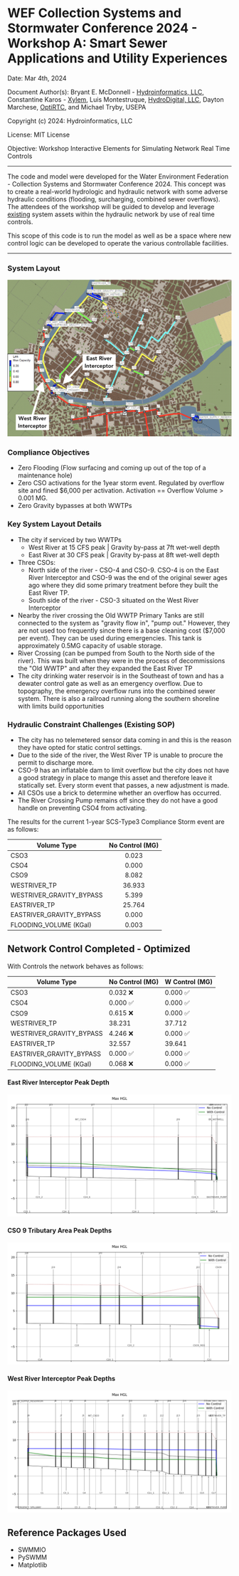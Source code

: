 # WEF Collection Systems and Stormwater Conference 2024 - Workshop A: Smart Sewer Applications and Utility Experiences

Date: Mar 4th, 2024

Document Author(s): Bryant E. McDonnell - [Hydroinformatics, LLC](https://www.hydroinformatics.io), Constantine Karos - [Xylem](www.xylem.com), Luis Montestruque, [HydroDigital, LLC](https://www.hydrodigital.com/), Dayton Marchese, [OptiRTC](https://www.optirtc.com/), and Michael Tryby, USEPA

Copyright (c) 2024: Hydroinformatics, LLC

License: MIT License

Objective: Workshop Interactive Elements for Simulating Network Real Time Controls

______

The code and model were developed for the Water Environment Federation - Collection Systems and Stormwater Conference 2024.  This concept was to create a real-world hydrologic and hydraulic network with some adverse hydraulic conditions (flooding, surcharging, combined sewer overflows).  The attendees of the workshop will be guided to develop and leverage <u>existing</u> system assets within the hydraulic network by use of real time controls.

This scope of this code is to run the model as well as be a space where new control logic can be developed to operate the various controllable facilities.

____

### System Layout

![base_condition](./_static/base_condition.png)

### Compliance Objectives

- Zero Flooding (Flow surfacing and coming up out of the top of a maintenance hole)
- Zero CSO activations for the 1year storm event. Regulated by overflow site and fined $6,000 per activation. Activation == Overflow Volume > 0.001 MG. 
- Zero Gravity bypasses at both WWTPs

### Key System Layout Details

- The city if serviced by two WWTPs
  - West River at 15 CFS peak | Gravity by-pass at 7ft wet-well depth
  - East River at 30 CFS peak | Gravity by-pass at 8ft wet-well depth
- Three CSOs:
  - North side of the river - CSO-4 and CSO-9.  CSO-4 is on the East River Interceptor and CSO-9 was the end of the original sewer ages ago where they did some primary treatment before they built the East River TP.
  - South side of the river - CSO-3 situated on the West River Interceptor
- Nearby the river crossing the Old WWTP Primary Tanks are still connected to the system as "gravity flow in", "pump out."  However, they are not used too frequently since there is a base cleaning cost ($7,000 per event).  They can be used during emergencies. This tank is approximately 0.5MG capacity of usable storage.
- River Crossing (can be pumped from South to the North side of the river).  This was built when they were in the process of decommissions the "Old WWTP" and after they expanded the East River TP
- The city drinking water reservoir is in the Southeast of town and has a dewater control gate as well as an emergency overflow.  Due to topography, the emergency overflow runs into the combined sewer system.  There is also a railroad running along the southern shoreline with limits build opportunities  

### Hydraulic Constraint Challenges (Existing SOP)

- The city has no telemetered sensor data coming in and this is the reason they have opted for static control settings.
- Due to the side of the river, the West River TP is unable to procure the permit to discharge more.
- CSO-9 has an inflatable dam to limit overflow but the city does not have a good strategy in place to mange this asset and therefore leave it statically set.  Every storm event that passes, a new adjustment is made.
- All CSOs use a brick to determine whether an overflow has occurred.  
- The River Crossing Pump remains off since they do not have a good handle on preventing CSO4 from activating.



The results for the current 1-year SCS-Type3 Compliance Storm event are as follows:


| Volume Type              | No Control (MG) |
| ------------------------ | :-------------: |
| CSO3                     |      0.023      |
| CSO4                     |      0.000      |
| CSO9                     |      8.082      |
| WESTRIVER_TP             |     36.933      |
| WESTRIVER_GRAVITY_BYPASS |      5.399      |
| EASTRIVER_TP             |     25.764      |
| EASTRIVER_GRAVITY_BYPASS |      0.000      |
| FLOODING_VOLUME (KGal)   |      0.003      |

## Network Control Completed - Optimized

With Controls the network behaves as follows:

| Volume Type              | No Control (MG)          | W Control (MG)           |
| ------------------------ | ------------------------ | ------------------------ |
| CSO3                     | 0.032 :x:                | 0.000 :white_check_mark: |
| CSO4                     | 0.000 :white_check_mark: | 0.000 :white_check_mark: |
| CSO9                     | 0.615 :x:                | 0.000 :white_check_mark: |
| WESTRIVER_TP             | 38.231                   | 37.712                   |
| WESTRIVER_GRAVITY_BYPASS | 4.246 :x:                | 0.000 :white_check_mark: |
| EASTRIVER_TP             | 32.557                   | 39.641                   |
| EASTRIVER_GRAVITY_BYPASS | 0.000 :white_check_mark: | 0.000 :white_check_mark: |
| FLOODING_VOLUME (KGal)   | 0.068 :x:                | 0.000 :white_check_mark: |

#### East River Interceptor Peak Depth

![ERI_PROFILE](./_static/ERI_PROFILE.png)

#### CSO 9 Tributary Area Peak Depths

![CSO9_PROFILE](./_static/CSO9_PROFILE.png)

#### West River Interceptor Peak Depths

![WRI_PROFILE](./_static/WRI_PROFILE.png)

## Reference Packages Used

- SWMMIO
- PySWMM
- Matplotlib
